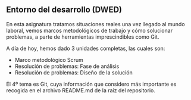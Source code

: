 ## Entorno del desarrollo (DWED)

En esta asignatura tratamos situaciones reales una vez llegado al mundo laboral, vemos marcos metodológicos de trabajo y cómo solucionar problemas, a parte de herramientas imprescindibles como Git.

A día de hoy, hemos dado 3 unidades completas, las cuales son:

- Marco metodológico Scrum
- Resolución de problemas: Fase de análisis
- Resolución de problemas: Diseño de la solución

El 4º tema es Git, cuya información que considero más importante es recogida en el archivo README.md de la raíz del repositorio.